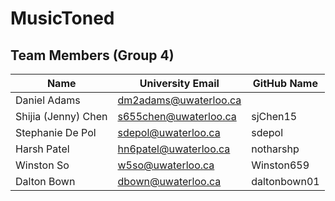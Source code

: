 # MusicToned

## Team Members (Group 4)

| Name                | University Email        | GitHub Name  |
| ------------------- | ----------------------- | ------------ |
| Daniel Adams        | <dm2adams@uwaterloo.ca> |
| Shijia (Jenny) Chen | <s655chen@uwaterloo.ca> | sjChen15     |
| Stephanie De Pol    | <sdepol@uwaterloo.ca>   | sdepol       |
| Harsh Patel         | <hn6patel@uwaterloo.ca> | notharshp    |
| Winston So          | <w5so@uwaterloo.ca>     | Winston659   |
| Dalton Bown         | <dbown@uwaterloo.ca>    | daltonbown01 |
